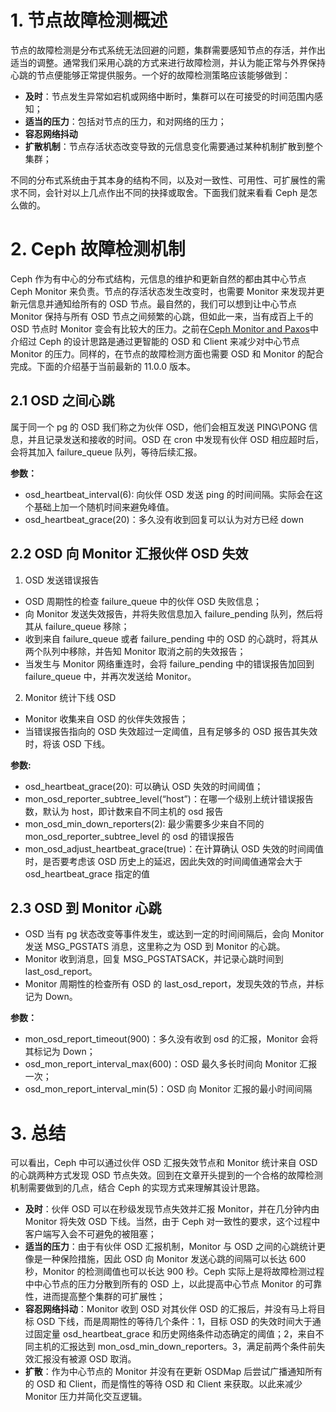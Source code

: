# 1\. 节点故障检测概述

节点的故障检测是分布式系统无法回避的问题，集群需要感知节点的存活，并作出适当的调整。通常我们采用心跳的方式来进行故障检测，并认为能正常与外界保持心跳的节点便能够正常提供服务。一个好的故障检测策略应该能够做到：

*   **及时**：节点发生异常如宕机或网络中断时，集群可以在可接受的时间范围内感知；
*   **适当的压力**：包括对节点的压力，和对网络的压力；
*   **容忍网络抖动**
*   **扩散机制**：节点存活状态改变导致的元信息变化需要通过某种机制扩散到整个集群；

不同的分布式系统由于其本身的结构不同，以及对一致性、可用性、可扩展性的需求不同，会针对以上几点作出不同的抉择或取舍。下面我们就来看看 Ceph 是怎么做的。

# 2\. Ceph 故障检测机制

Ceph 作为有中心的分布式结构，元信息的维护和更新自然的都由其中心节点 Ceph Monitor 来负责。节点的存活状态发生改变时，也需要 Monitor 来发现并更新元信息并通知给所有的 OSD 节点。最自然的，我们可以想到让中心节点 Monitor 保持与所有 OSD 节点之间频繁的心跳，但如此一来，当有成百上千的 OSD 节点时 Monitor 变会有比较大的压力。之前在[Ceph Monitor and Paxos](http://catkang.github.io/2016/07/17/ceph-monitor-and-paxos.html)中介绍过 Ceph 的设计思路是通过更智能的 OSD 和 Client 来减少对中心节点 Monitor 的压力。同样的，在节点的故障检测方面也需要 OSD 和 Monitor 的配合完成。下面的介绍基于当前最新的 11.0.0 版本。

## **2.1 OSD 之间心跳**

属于同一个 pg 的 OSD 我们称之为伙伴 OSD，他们会相互发送 PING\PONG 信息，并且记录发送和接收的时间。OSD 在 cron 中发现有伙伴 OSD 相应超时后，会将其加入 failure_queue 队列，等待后续汇报。

**参数：**
 - osd_heartbeat_interval(6): 向伙伴 OSD 发送 ping 的时间间隔。实际会在这个基础上加一个随机时间来避免峰值。
 - osd_heartbeat_grace(20)：多久没有收到回复可以认为对方已经 down

## 2.2 OSD 向 Monitor 汇报伙伴 OSD 失效
1. OSD 发送错误报告
 - OSD 周期性的检查 failure_queue 中的伙伴 OSD 失败信息；
 - 向 Monitor 发送失效报告，并将失败信息加入 failure_pending 队列，然后将其从 failure_queue 移除；
 - 收到来自 failure_queue 或者 failure_pending 中的 OSD 的心跳时，将其从两个队列中移除，并告知 Monitor 取消之前的失效报告；
 - 当发生与 Monitor 网络重连时，会将 failure_pending 中的错误报告加回到 failure_queue 中，并再次发送给 Monitor。

2. Monitor 统计下线 OSD
 - Monitor 收集来自 OSD 的伙伴失效报告；
 - 当错误报告指向的 OSD 失效超过一定阈值，且有足够多的 OSD 报告其失效时，将该 OSD 下线。

**参数:**
 - osd_heartbeat_grace(20): 可以确认 OSD 失效的时间阈值；
 - mon_osd_reporter_subtree_level(“host”)：在哪一个级别上统计错误报告数，默认为 host，即计数来自不同主机的 osd 报告
 - mon_osd_min_down_reporters(2): 最少需要多少来自不同的 mon_osd_reporter_subtree_level 的 osd 的错误报告
 - mon_osd_adjust_heartbeat_grace(true)：在计算确认 OSD 失效的时间阈值时，是否要考虑该 OSD 历史上的延迟，因此失效的时间阈值通常会大于 osd_heartbeat_grace 指定的值

## 2.3 OSD 到 Monitor 心跳
 - OSD 当有 pg 状态改变等事件发生，或达到一定的时间间隔后，会向 Monitor 发送 MSG_PGSTATS 消息，这里称之为 OSD 到 Monitor 的心跳。
 - Monitor 收到消息，回复 MSG_PGSTATSACK，并记录心跳时间到 last_osd_report。
 - Monitor 周期性的检查所有 OSD 的 last_osd_report，发现失效的节点，并标记为 Down。

**参数：**
 - mon_osd_report_timeout(900)：多久没有收到 osd 的汇报，Monitor 会将其标记为 Down；
 - osd_mon_report_interval_max(600)：OSD 最久多长时间向 Monitor 汇报一次；
 - osd_mon_report_interval_min(5)：OSD 向 Monitor 汇报的最小时间间隔

# 3. 总结
可以看出，Ceph 中可以通过伙伴 OSD 汇报失效节点和 Monitor 统计来自 OSD 的心跳两种方式发现 OSD 节点失效。回到在文章开头提到的一个合格的故障检测机制需要做到的几点，结合 Ceph 的实现方式来理解其设计思路。

 - **及时**：伙伴 OSD 可以在秒级发现节点失效并汇报 Monitor，并在几分钟内由 Monitor 将失效 OSD 下线。当然，由于 Ceph 对一致性的要求，这个过程中客户端写入会不可避免的被阻塞；
 - **适当的压力**：由于有伙伴 OSD 汇报机制，Monitor 与 OSD 之间的心跳统计更像是一种保险措施，因此 OSD 向 Monitor 发送心跳的间隔可以长达 600 秒，Monitor 的检测阈值也可以长达 900 秒。Ceph 实际上是将故障检测过程中中心节点的压力分散到所有的 OSD 上，以此提高中心节点 Monitor 的可靠性，进而提高整个集群的可扩展性；
 - **容忍网络抖动**：Monitor 收到 OSD 对其伙伴 OSD 的汇报后，并没有马上将目标 OSD 下线，而是周期性的等待几个条件：1，目标 OSD 的失效时间大于通过固定量 osd_heartbeat_grace 和历史网络条件动态确定的阈值；2，来自不同主机的汇报达到 mon_osd_min_down_reporters。3，满足前两个条件前失效汇报没有被源 OSD 取消。
 - **扩散**：作为中心节点的 Monitor 并没有在更新 OSDMap 后尝试广播通知所有的 OSD 和 Client，而是惰性的等待 OSD 和 Client 来获取。以此来减少 Monitor 压力并简化交互逻辑。
